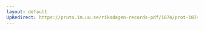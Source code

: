 ```yaml
---
layout: default
UpRedirect: https://pruto.im.uu.se/riksdagen-records-pdf/1874/prot-1874--fk--324/prot-1874--fk--324_039.pdf
---
```

